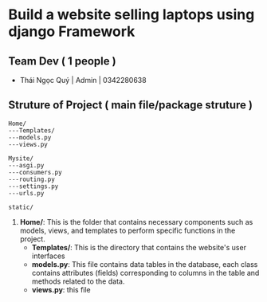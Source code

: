 # Build a website selling laptops using django Framework

## Team Dev ( 1 people )

- Thái Ngọc Quý | Admin | 0342280638

## Struture of Project  ( main file/package struture ) 

```
Home/
---Templates/
---models.py
---views.py

Mysite/
---asgi.py
---consumers.py
---routing.py
---settings.py
---urls.py

static/
```
1. **Home/**: This is the folder that contains necessary components such as models, views, and templates to perform specific functions in the project.
   - **Templates/**: This is the directory that contains the website's user interfaces
   - **models.py**:  This file contains data tables in the database, each class contains attributes (fields) corresponding to columns in the table and methods related to the data.
   - **views.py**:  this file 
